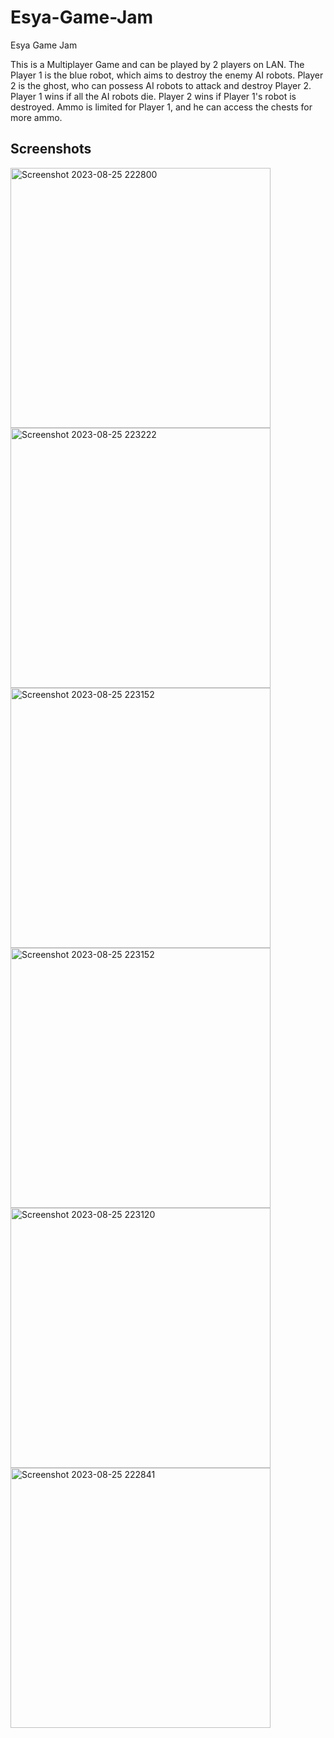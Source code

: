 # Esya-Game-Jam
Esya Game Jam

This is a Multiplayer Game and can be played by 2 players on LAN. The Player 1 is the blue robot, which aims to destroy the enemy AI robots. Player 2 is the ghost, who can possess AI robots to attack and destroy Player 2.
Player 1 wins if all the AI robots die. Player 2 wins if Player 1's robot is destroyed. Ammo is limited for Player 1, and he can access the chests for more ammo.

## Screenshots

<img width="416" alt="Screenshot 2023-08-25 222800" src="https://github.com/AshwinSheoran02/Esya-Game-Jam/assets/88393756/6c5f6560-6137-44ac-b166-2bf373cce7a9">

<img width="416" alt="Screenshot 2023-08-25 223222" src="https://github.com/AshwinSheoran02/Esya-Game-Jam/assets/88393756/61629993-02c0-48f4-bbc1-0eda7031b965">

<img width="416" alt="Screenshot 2023-08-25 223152" src="https://github.com/AshwinSheoran02/Esya-Game-Jam/assets/88393756/6dd2a012-db4d-413b-b251-9a6767c102d6">
<img width="416" alt="Screenshot 2023-08-25 223152" src="https://github.com/AshwinSheoran02/Esya-Game-Jam/assets/88393756/b2b7c7e4-0a7c-4d28-972f-0793bc44dcf3">

<img width="416" alt="Screenshot 2023-08-25 223120" src="https://github.com/AshwinSheoran02/Esya-Game-Jam/assets/88393756/b8299071-4ea5-4b37-8669-d4661b884d8e">
<img width="416" alt="Screenshot 2023-08-25 222841" src="https://github.com/AshwinSheoran02/Esya-Game-Jam/assets/88393756/76accaf5-263c-421c-bd49-333f55958fc6">
